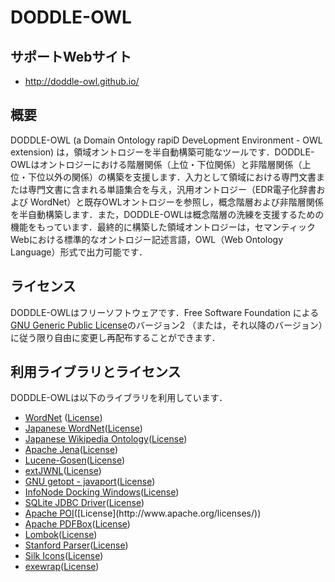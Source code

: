 DODDLE-OWL
==========
## サポートWebサイト
* <http://doddle-owl.github.io/>

## 概要
DODDLE-OWL (a Domain Ontology rapiD DeveLopment Environment - OWL extension) は，領域オントロジーを半自動構築可能なツールです．DODDLE-OWLはオントロジーにおける階層関係（上位・下位関係）と非階層関係（上位・下位以外の関係）の構築を支援します．入力として領域における専門文書または専門文書に含まれる単語集合を与え，汎用オントロジー（EDR電子化辞書および WordNet）と既存OWLオントロジーを参照し，概念階層および非階層関係を半自動構築します．また，DODDLE-OWLは概念階層の洗練を支援するための機能をもっています．最終的に構築した領域オントロジーは，セマンティックWebにおける標準的なオントロジー記述言語，OWL（Web Ontology Language）形式で出力可能です．

## ライセンス
DODDLE-OWLはフリーソフトウェアです．Free Software Foundation による [GNU Generic Public License](http://www.gnu.org/copyleft/gpl.html)のバージョン2 （または，それ以降のバージョン）に従う限り自由に変更し再配布することができます．

## 利用ライブラリとライセンス
DODDLE-OWLは以下のライブラリを利用しています．

* [WordNet](http://wordnet.princeton.edu/) ([License](http://wordnet.princeton.edu/wordnet/license/))
* [Japanese WordNet](http://nlpwww.nict.go.jp/wn-ja/)([License](http://nlpwww.nict.go.jp/wn-ja/license.txt))
* [Japanese Wikipedia Ontology](http://www.wikipediaontology.org/)([License](http://www.wikipediaontology.org/download.html))
* [Apache Jena](https://jena.apache.org/)([License](http://www.apache.org/licenses/LICENSE-2.0))
* [Lucene-Gosen](https://code.google.com/p/lucene-gosen/)([License](http://www.gnu.org/licenses/lgpl.html))
* [extJWNL](http://extjwnl.sourceforge.net/)([License](http://extjwnl.sourceforge.net/license.txt))
* [GNU getopt - javaport](http://www.urbanophile.com/arenn/hacking/download.html)([License](https://github.com/arenn/java-getopt/blob/master/gnu/getopt/COPYING.LIB))
* [InfoNode Docking Windows](http://www.infonode.net/index.html?idw)([License](http://www.infonode.net/index.html?idwlicense))
* [SQLite JDBC Driver](https://bitbucket.org/xerial/sqlite-jdbc)([License](http://www.apache.org/licenses/))
* [Apache POI](http://poi.apache.org/")([License](http://www.apache.org/licenses/))
* [Apache PDFBox](https://pdfbox.apache.org/)([License](http://www.apache.org/licenses/LICENSE-2.0))
* [Lombok](http://projectlombok.org/)([License](http://opensource.org/licenses/mit-license.php))
* [Stanford Parser](http://nlp.stanford.edu/software/lex-parser.shtml)([License](http://www.gnu.org/licenses/gpl-2.0.html))
* [Silk Icons](http://www.famfamfam.com)([License](http://creativecommons.org/licenses/by/2.5/))
* [exewrap](http://exewrap.sourceforge.jp/)([License](http://exewrap.sourceforge.jp/#license))

